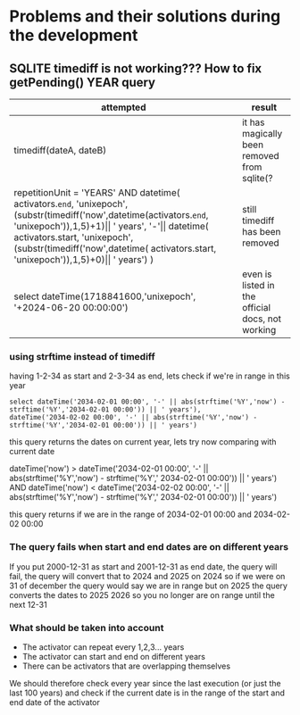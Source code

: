 # Problems and their solutions during the development

## SQLITE timediff is not working??? How to fix getPending() YEAR query

| attempted                                                                                                                                                                                                                                                                                                          | result                                           |
|--------------------------------------------------------------------------------------------------------------------------------------------------------------------------------------------------------------------------------------------------------------------------------------------------------------------|--------------------------------------------------|
| timediff(dateA, dateB)                                                                                                                                                                                                                                                                                             | it has magically been removed from sqlite(?      |
| repetitionUnit = 'YEARS' AND datetime(     activators.`end`, 'unixepoch', (substr(timediff('now',datetime(activators.`end`, 'unixepoch')),1,5)+1)\|\| ' years',     '-'\|\|      datetime( activators.start, 'unixepoch', (substr(timediff('now',datetime( activators.start, 'unixepoch')),1,5)+0)\|\| ' years') ) | still timediff has been removed                  |
| select  dateTime(1718841600,'unixepoch', '+2024-06-20 00:00:00')                                                                                                                                                                                                                                                   | even is listed in the official docs, not working |

### using strftime instead of timediff

having 1-2-34 as start and 2-3-34 as end, lets check if we're in range in this year

```
select dateTime('2034-02-01 00:00', '-' || abs(strftime('%Y','now') - strftime('%Y','2034-02-01 00:00')) || ' years'),
dateTime('2034-02-02 00:00', '-' || abs(strftime('%Y','now') - strftime('%Y','2034-02-01 00:00')) || ' years')
```

this query returns the dates on current year, lets try now comparing with current date

dateTime('now') > dateTime('2034-02-01 00:00', '-' || abs(strftime('%Y','now') - strftime('%Y','
2034-02-01 00:00')) || ' years') AND
dateTime('now')  < dateTime('2034-02-02 00:00', '-' || abs(strftime('%Y','now') - strftime('%Y','
2034-02-01 00:00')) || ' years')

this query returns if we are in the range of 2034-02-01 00:00 and 2034-02-02 00:00

### The query fails when start and end dates are on different years

If you put 2000-12-31 as start and 2001-12-31 as end date, the query will fail, the query will
convert that to 2024 and 2025 on 2024 so if we were on 31 of december the query would say we are in
range but on 2025 the query converts the dates to 2025 2026
so you no longer are on range until the next 12-31

### What should be taken into account

- The activator can repeat every 1,2,3... years
- The activator can start and end on different years
- There can be activators that are overlapping themselves

We should therefore check every year since the last execution (or just the last 100 years) and check
if the current date is in the range of the start and end date of the activator